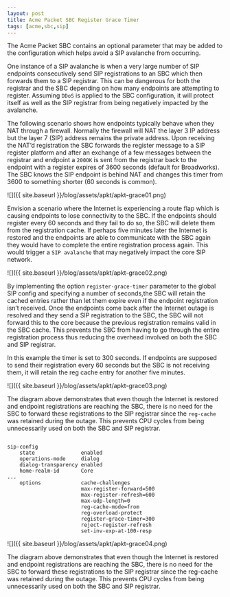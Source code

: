 ```yaml
---
layout: post
title: Acme Packet SBC Register Grace Timer
tags: [acme,sbc,sip]
---
```


The Acme Packet SBC contains an optional parameter that may be added to the configuration which helps avoid a SIP avalanche from occurring.  

<!--more-->

One instance of a SIP avalanche is when a very large number of SIP endpoints consecutively send SIP registrations to an SBC which then forwards them to a SIP registrar. This can be dangerous for both the registrar and the SBC depending on how many endpoints are attempting to register. Assuming `DDoS` is applied to the SBC configuration, it will protect itself as well as the SIP registrar from being negatively impacted by the avalanche.

The following scenario shows how endpoints typically behave when they NAT through a firewall. Normally the firewall will NAT the layer 3 IP address but the layer 7 (SIP) address remains the private address. Upon receiving the NAT’d registration the SBC forwards the register message to a SIP register platform and after an exchange of a few messages between the registrar and endpoint a `200OK` is sent from the registrar back to the endpoint with a register expires of 3600 seconds (default for Broadworks). The SBC knows the SIP endpoint is behind NAT and changes this timer from 3600 to something shorter (60 seconds is common).

![]({{ site.baseurl }}/blog/assets/apkt/apkt-grace01.png)

Envision a scenario where the Internet is experiencing a route flap which is causing endpoints to lose connectivity to the SBC. If the endpoints should register every 60 seconds and they fail to do so, the SBC will delete them from the registration cache. If perhaps five minutes later the Internet is restored and the endpoints are able to communicate with the SBC again they would have to complete the entire registration process again. This would trigger a `SIP avalanche` that may negatively impact the core SIP network.

![]({{ site.baseurl }}/blog/assets/apkt/apkt-grace02.png)

By implementing the option `register-grace-timer` parameter to the global SIP config and specifying a number of seconds,the SBC will retain the cached entries rather than let them expire even if the endpoint registration isn’t received. Once the endpoints come back after the Internet outage is resolved and they send a SIP registration to the SBC, the SBC will not forward this to the core because the previous registration remains valid in the SBC cache. This prevents the SBC from having to go through the entire registration process thus reducing the overhead involved on both the SBC and SIP registrar.

In this example the timer is set to 300 seconds. If endpoints are supposed to send their registration every 60 seconds but the SBC is not receiving them, it will retain the reg cache entry for another five minutes.

![]({{ site.baseurl }}/blog/assets/apkt/apkt-grace03.png)

The diagram above demonstrates that even though the Internet is restored and endpoint registrations are reaching the SBC, there is no need for the SBC to forward these registrations to the SIP registrar since the `reg-cache` was retained during the outage. This prevents CPU cycles from being unnecessarily used on both the SBC and SIP registrar.

```text

sip-config
    state               enabled
    operations-mode     dialog
    dialog-transparency enabled
    home-realm-id       Core
...
    options             cache-challenges
                        max-register-forward=500
                        max-register-refresh=600
                        max-udp-length=0
                        reg-cache-mode=from
                        reg-overload-protect
                        register-grace-timer=300
                        reject-register-refresh
                        set-inv-exp-at-100-resp

```

![]({{ site.baseurl }}/blog/assets/apkt/apkt-grace04.png)

The diagram above demonstrates that even though the Internet is restored and endpoint registrations are reaching the SBC, there is no need for the SBC to forward these registrations to the SIP registrar since the reg-cache was retained during the outage. This prevents CPU cycles from being unnecessarily used on both the SBC and SIP registrar.

